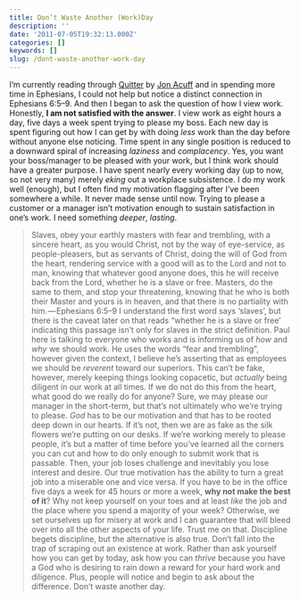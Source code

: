 ```yaml
---
title: Don’t Waste Another (Work)Day
description: ''
date: '2011-07-05T19:32:13.000Z'
categories: []
keywords: []
slug: /dont-waste-another-work-day
---
```

I’m currently reading through [Quitter](http://www.amazon.com/Quitter-Jon-Acuff/dp/0982986270) by [Jon Acuff](http://www.jonacuff.com/blog/) and in spending more time in Ephesians, I could not help but notice a distinct connection in Ephesians 6:5–9. And then I began to ask the question of how I view work. Honestly, **I am not satisfied with the answer**.
I view work as eight hours a day, five days a week spent trying to please my boss. Each new day is spent figuring out how I can get by with doing _less_ work than the day before without anyone else noticing. Time spent in any single position is reduced to a downward spiral of increasing _laziness_ and _complacency_.
Yes, you want your boss/manager to be pleased with your work, but I think work should have a greater purpose. I have spent nearly every working day (up to now, so not very many) merely _eking_ out a workplace subsistence. I do my work well (enough), but I often find my motivation flagging after I’ve been somewhere a while. It never made sense until now. Trying to please a customer or a manager isn’t motivation enough to sustain satisfaction in one’s work. I need something _deeper_, _lasting_.
> Slaves, obey your earthly masters with fear and trembling, with a sincere heart, as you would Christ, not by the way of eye-service, as people-pleasers, but as servants of Christ, doing the will of God from the heart, rendering service with a good will as to the Lord and not to man, knowing that whatever good anyone does, this he will receive back from the Lord, whether he is a slave or free. Masters, do the same to them, and stop your threatening, knowing that he who is both their Master and yours is in heaven, and that there is no partiality with him. — Ephesians 6:5–9
I understand the first word says ‘slaves’, but there is the caveat later on that reads “whether he is a slave or free’ indicating this passage isn’t only for slaves in the strict definition. Paul here is talking to everyone who works and is informing us of _how_ and _why_ we should work. He uses the words “fear and trembling”, however given the context, I believe he’s asserting that as employees we should be _reverent_ toward our superiors. This can’t be fake, however, merely keeping things looking copacetic, but _actually_ being diligent in our work at all times. If we do not do this from the heart, what good do we really do for anyone? Sure, we may please our manager in the short-term, but that’s not ultimately who we’re trying to please. _God_ has to be our motivation and that has to be rooted deep down in our hearts. If it’s not, then we are as fake as the silk flowers we’re putting on our desks. If we’re working merely to please people, it’s but a matter of time before you’ve learned all the corners you can cut and how to do only enough to submit work that is passable. Then, your job loses challenge and inevitably you lose interest and desire.
Our true motivation has the ability to turn a great job into a miserable one and vice versa. If you have to be in the office five days a week for 45 hours or more a week, **why not make the best of it**? Why not keep yourself on your toes and at least _like_ the job and the place where you spend a majority of your week? Otherwise, we set ourselves up for misery at work and I can guarantee that will bleed over into all the other aspects of your life. Trust me on that. Discipline begets discipline, but the alternative is also true. Don’t fall into the trap of scraping out an existence at work. Rather than ask yourself how you can get by today, ask how you can _thrive_ because you have a God who is desiring to rain down a reward for your hard work and diligence. Plus, people will notice and begin to ask about the difference. Don’t waste another day.
